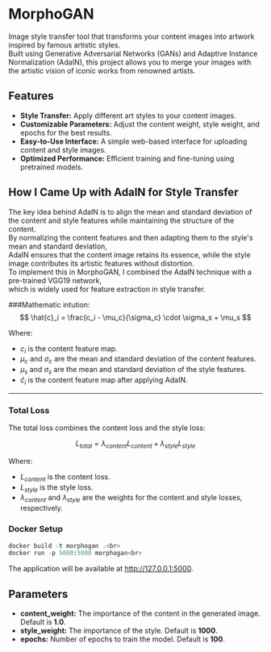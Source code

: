 # MorphoGAN
Image style transfer tool that transforms your content images into artwork inspired by famous artistic styles.<br> Built using Generative Adversarial Networks (GANs) and Adaptive Instance Normalization (AdaIN), this project allows you to merge your images with the artistic vision of iconic works from renowned artists.

## Features

- **Style Transfer:** Apply different art styles to your content images.
- **Customizable Parameters:** Adjust the content weight, style weight, and epochs for the best results.
- **Easy-to-Use Interface:** A simple web-based interface for uploading content and style images.
- **Optimized Performance:** Efficient training and fine-tuning using pretrained models.

## How I Came Up with AdaIN for Style Transfer
The key idea behind AdaIN is to align the mean and standard deviation of the content and style features while maintaining the structure of the content.<br> By normalizing the content features and then adapting them to the style's mean and standard deviation,<br> AdaIN ensures that the content image retains its essence, while the style image contributes its artistic features without distortion.<br>
To implement this in MorphoGAN, I combined the AdaIN technique with a pre-trained VGG19 network,<br> which is widely used for feature extraction in style transfer.<br>

###Mathematic intution:
$$
\hat{c}_i = \frac{c_i - \mu_c}{\sigma_c} \cdot \sigma_s + \mu_s
$$

Where:
- $c_i$ is the content feature map.
- $\mu_c$ and $\sigma_c$ are the mean and standard deviation of the content features.
- $\mu_s$ and $\sigma_s$ are the mean and standard deviation of the style features.
- $\hat{c}_i$ is the content feature map after applying AdaIN.

---

### Total Loss

The total loss combines the content loss and the style loss:

$$
L_{total} = \lambda_{content} L_{content} + \lambda_{style} L_{style}
$$

Where:
- $L_{content}$ is the content loss.
- $L_{style}$ is the style loss.
- $\lambda_{content}$ and $\lambda_{style}$ are the weights for the content and style losses, respectively.

### Docker Setup
```python
docker build -t morphogan .<br>
docker run -p 5000:5000 morphogan<br>
```
The application will be available at http://127.0.0.1:5000.
## Parameters

- **content_weight:** The importance of the content in the generated image. Default is **1.0**.
- **style_weight:** The importance of the style. Default is **1000**.
- **epochs:** Number of epochs to train the model. Default is **100**.

